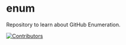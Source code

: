 # enum
Repository to learn about GitHub Enumeration.





























































































































































































[![Contributors](https://img.shields.io/badge/Contributors-3-brightgreen)](https://github.com/EurydiceCorp/enum/graphs/contributors)
